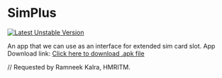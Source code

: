 # SimPlus
[![Latest Unstable Version](https://poser.pugx.org/buonzz/laravel-4-freegeoip/v/unstable.svg)](https://github.com/ShubhamKushwah/SimPlus)

An app that we can use as an interface for extended sim card slot.
App Download link:
<a href="https://drive.google.com/open?id=0B3L1gvQrBEvPSThZRk5rT01oZVk">Click here to download .apk file</a>

// Requested by Ramneek Kalra, HMRITM.
